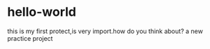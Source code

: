 # hello-world
this is my first protect,is very import.how do you think about?
 a new practice project
